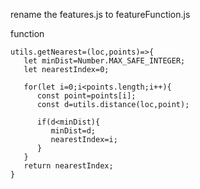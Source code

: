 
rename the features.js to featureFunction.js


function
```
utils.getNearest=(loc,points)=>{
   let minDist=Number.MAX_SAFE_INTEGER;
   let nearestIndex=0;

   for(let i=0;i<points.length;i++){
      const point=points[i];
      const d=utils.distance(loc,point);

      if(d<minDist){
         minDist=d;
         nearestIndex=i;
      }
   }
   return nearestIndex;
}
```
